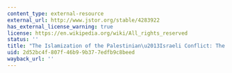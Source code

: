 ```yaml
---
content_type: external-resource
external_url: http://www.jstor.org/stable/4283922
has_external_license_warning: true
license: https://en.wikipedia.org/wiki/All_rights_reserved
status: ''
title: "The Islamization of the Palestinian\u2013Israeli Conflict: The Case of Hamas"
uid: 2d52bc4f-807f-46b9-9b37-7edfb9c8beed
wayback_url: ''
---
```

